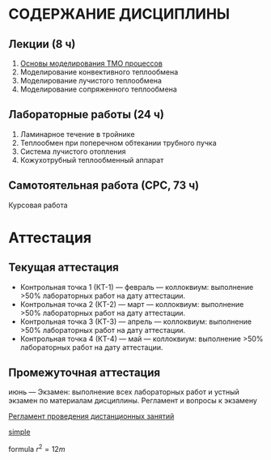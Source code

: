 # СОДЕРЖАНИЕ ДИСЦИПЛИНЫ
## Лекции (8 ч)
1. [Основы моделирования ТМО процессов](lecture1.md)
2. Моделирование конвективного теплообмена
3. Моделирование лучистого теплообмена
4. Моделирование сопряженного теплообмена

## Лабораторные работы (24 ч)
1. Ламинарное течение в тройнике
2. Теплообмен при поперечном обтекании трубного пучка
3. Система лучистого отопления
4. Кожухотрубный теплообменный аппарат

## Самотоятельная работа (СРС, 73 ч)
Курсовая работа

# Аттестация
## Текущая аттестация
- Контрольная точка 1 (КТ-1) — февраль — коллоквиум: выполнение >50% лабораторных работ на дату аттестации.
- Контрольная точка 2 (КТ-2) — март — коллоквиум: выполнение >50% лабораторных работ на дату аттестации.
- Контрольная точка 3 (КТ-3) — апрель — коллоквиум: выполнение >50% лабораторных работ на дату аттестации.
- Контрольная точка 4 (КТ-4) — май — коллоквиум: выполнение >50% лабораторных работ на дату аттестации.

## Промежуточная аттестация
июнь — Экзамен: выполнение всех лабораторных работ и устный экзамен по материалам дисциплины.
Регламент и вопросы к экзамену

[Регламент проведения дистанционных занятий](http://go.nikitin-pro.ru/rules)

[simple](typora.md)

formula $`r^2=12m`$
